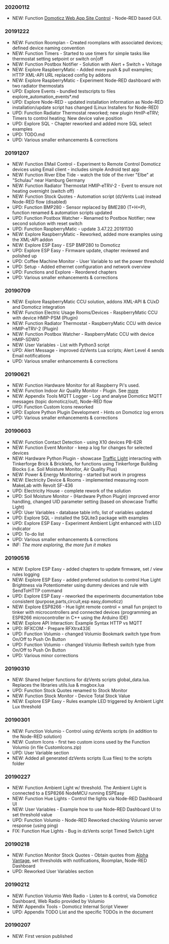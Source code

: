 ### 20200112
* NEW: Function [Domoticz Web App Site Control](https://github.com/rwbl/domoticz-webapp-sitecontrol) - Node-RED based GUI.

### 20191222
* NEW: Function Roomplan - Created roomplans with associated devices; defined device naming convention
* NEW: Function Timers - Started to use timers for simple tasks like thermostat setting setpoint or switch on|off
* NEW: Function Postbox Notifier - Solution with Alert + Switch + Voltage
* NEW: Explore RaspberryMatic - Added more push & pull examples; HTTP XML-API URL replaced config by addons
* NEW: Explore RaspberryMatic - Experiment Node-RED dashboard with two radiator thermostats
* UPD: Explore Events - bundled testscripts to files explore_automation_events*.md
* UPD: Explore Node-RED - updated installation information as Node-RED installation/update script has changed (Linux Installers for Node-RED)
* UPD: Function Radiator Thermostat reworked; new plugin HmIP-eTRV; Timers to control heating; New device valve position
* UPD: Explore SQL - Chapter reworked and added more SQL select examples
* UPD: TODO.md
* UPD: Various smaller enhancements & corrections

### 20191207
* NEW: Function EMail Control - Experiment to Remote Control Domoticz devices using Email client - includes simple Android test app
* NEW: Function River Elbe Tide - watch the tide of the river "Elbe" at "Schulau" near Hamburg Germany
* NEW: Function Radiator Thermostat HMIP-eTRV-2 - Event to ensure not heating overnight (switch off)
* NEW: Function Stock Quotes - Automation script (dzVents Lua) instead Node-RED flow (disabled)
* UPD: Function BMP280 - Sensor replaced by BME280 (T+H+P), function renamed & automation scripts updated
* UPD: Function Postbox Watcher - Renamed to Postbox Notifier; new second solution with reset switch
* UPD: Function RaspberryMatic - update 3.47.22.20191130 
* NEW: Explore RaspberryMatic - Reworked, added more examples using the XML-API addon
* NEW: Explore ESP Easy - ESP BMP280 to Domoticz
* UPD: Explore ESP Easy - Firmware update, chapter reviewed and polished up 
* UPD: Coffee Machine Monitor - User Variable to set the power threshold
* UPD: Setup - Added ethernet configuration and network overview
* UPD: Functions and Explore - Reordered chapters
* UPD: Various smaller enhancements & corrections

### 20190709
* NEW: Explore RaspberryMatic CCU solution, addons XML-API & CUxD and Domoticz integration
* NEW: Function Electric Usage Rooms/Devices - RaspberryMatic CCU with device HMIP-PSM (Plugin)
* NEW: Function Radiator Thermostat - RaspberryMatic CCU with device HMIP-eTRV-2 (Plugin)
* NEW: Function Postbox Watcher - RaspberryMatic CCU with device HMIP-SDWO
* NEW: User Variables - List with Python3 script
* UPD: Alert Message - improved dzVents Lua scripts; Alert Level 4 sends Email notifications
* UPD: Various smaller enhancements & corrections

### 20190621
* NEW: Function Hardware Monitor for all Raspberry Pi's used.
* NEW: Function Indoor Air Quality Monitor - Plugin. See [more](https://github.com/rwbl/domoticz-plugin-indoor-air-quality-monitor)
* NEW: Appendix Tools MQTT Logger - Log and analyse Domoticz MQTT messages (topic domoticz/out),  Node-RED flow
* UPD: Function Custom Icons reworked
* UPD: Explore Python Plugin Development - Hints on Domoticz log errors
* UPD: Various smaller enhancements & corrections

### 20190603
* NEW: Function Contact Detection - using X10 devices PB-62R
* NEW: Function Event Monitor - keep a log for changes for selected devices
* NEW: Hardware Python Plugin - showcase [Traffic Light](https://github.com/rwbl/domoticz-plugin-traffic-light) interacting with Tinkerforge Brick & Bricklets, for functions using Tinkerforge Building Blocks (i.e. Soil Moisture Monitor, Air Quality Plus)
* NEW: Power & Energy Monitoring - started but work in progress
* NEW: Electricity Device & Rooms - implemented measuring room MakeLab with Revolt SF-436
* UPD: Electricity House - complete rework of the solution
* UPD: Soil Moisture Monitor - (Hardware Python Plugin) improved error handling, changed UID parameter setting (based on showcase Traffic Light)
* UPD: User Variables - database table info, list of variables updated
* UPD: Explore SQL - installed the SQLite3 package with examples
* UPD: Explore ESP Easy - Experiment Ambient Light enhanced with LED indicator
* UPD: To-do list
* UPD: Various smaller enhancements & corrections
* INF: _The more exploring, the more fun it makes_

### 20190516
* NEW: Explore ESP Easy - added chapters to update firmware, set / view rules logging
* NEW: Explore ESP Easy - added preferred solution to control Hue Light Brightness via Potentiometer using dummy devices and rule with SendToHTTP command
* UPD: Explore ESP Easy - reworked the experiments documentation tobe consistent (purpose,parts,circuit,esp easy,domoticz)
* NEW: Explore ESP8266 - Hue light remote control = small fun project to tinker with microcontrollers and connected devices (programming an ESP8266 microcontroller in C++ using the Arduino IDE)
* NEW: Explore API Interaction: Example Syntax HTTP vs MQTT 
* UPD: RFXCOM - Prepare RFXtrx433E
* UPD: Function Volumio - changed Volumio Bookmark switch type from On/Off to Push On Button
* UPD: Function Volumio - changed Volumio Refresh switch type from On/Off to Push On Button
* UPD: Various minor corrections

### 20190310

* NEW: Shared helper functions for dzVents scripts global_data.lua. Replaces the libraries utils.lua & msgbox.lua
* UPD: Function Stock Quotes renamed to Stock Monitor
* NEW: Function Stock Monitor - Device Total Stock Value
* NEW: Explore ESP Easy - Rules example LED triggered by Ambient Light Lux threshold

### 20190301

* NEW: Function Volumio - Control using dzVents scripts (in addition to the Node-RED solution)
* NEW: Custom Icons - first two custom icons used by the Function Volumio (in file CustomIcons.zip)
* UPD: User Variable section
* NEW: Added all generated dzVents scripts (Lua files) to the scripts folder

### 20190227

* NEW: Function Ambient Light w/ threshold. The Ambient Light is connected to a ESP8266 NodeMCU running ESPEasy
* NEW: Function Hue Lights - Control the lights via Node-RED Dashboard UI
* NEW: User Variables - Example how to use Node-RED Dashboard UI to set threshold value
* UPD: Function Volumio - Node-RED Reworked checking Volumio server response (using ping)
* FIX: Function Hue Lights - Bug in dzVents script Timed Switch Light

### 20190218

* NEW: Function Monitor Stock Quotes - Obtain quotes from [Alpha Vantage](https://www.alphavantage.co), set thresholds with notifications, Roomplan, Node-RED Dashboard
* UPD: Reworked User Variables section

### 20190212

* NEW: Function Volumio Web Radio - Listen to & control, via Domoticz Dashboard, Web Radio provided by Volumio
* NEW: Appendix Tools - Domoticz Internal Script Viewer
* UPD: Appendix TODO List and the specific TODOs in the document

### 20190207

* NEW: First version published
